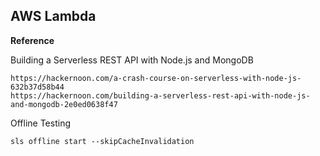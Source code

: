## AWS Lambda

**Reference**

Building a Serverless REST API with Node.js and MongoDB

```
https://hackernoon.com/a-crash-course-on-serverless-with-node-js-632b37d58b44
https://hackernoon.com/building-a-serverless-rest-api-with-node-js-and-mongodb-2e0ed0638f47
```

Offline Testing

```
sls offline start --skipCacheInvalidation
```
